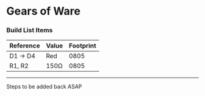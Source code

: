 # Gears of Ware

### Build List Items
| Reference | Value | Footprint |
| --- | --- | --- |
| D1 -> D4 | Red | 0805 |
| R1, R2 | 150Ω | 0805 |

-----

Steps to be added back ASAP
